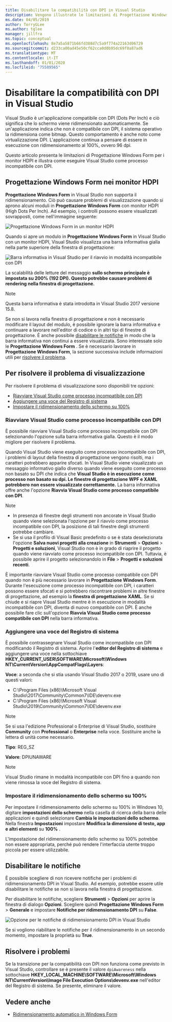 ```yaml
---
title: Disabilitare la compatibilità con DPI in Visual Studio
description: Vengono illustrate le limitazioni di Progettazione Windows Form per i monitor HDPI e viene illustrato come eseguire Visual Studio come processo incompatibile con DPI.
ms.date: 04/05/2019
author: TerryGLee
ms.author: tglee
manager: jillfra
ms.topic: conceptual
ms.openlocfilehash: 8e7a5a5871b66fd388d7c5a9f774a22163d06729
ms.sourcegitcommit: d233ca00ad45e50cf62cca0d0b95dc69f0a87ad6
ms.translationtype: MT
ms.contentlocale: it-IT
ms.lasthandoff: 01/01/2020
ms.locfileid: "75589565"
---
```

# <a name="disable-dpi-awareness-in-visual-studio"></a>Disabilitare la compatibilità con DPI in Visual Studio

Visual Studio è un'applicazione compatibile con DPI (Dots Per Inch) e ciò significa che lo schermo viene ridimensionato automaticamente. Se un'applicazione indica che non è compatibile con DPI, il sistema operativo la ridimensiona come bitmap. Questo comportamento è anche noto come virtualizzazione DPI. L'applicazione continua a pensare di essere in esecuzione con ridimensionamento al 100%, ovvero 96 dpi.

Questo articolo presenta le limitazioni di Progettazione Windows Form per i monitor HDPI e illustra come eseguire Visual Studio come processo incompatibile con DPI.

## <a name="windows-forms-designer-on-hdpi-monitors"></a>Progettazione Windows Form nei monitor HDPI

**Progettazione Windows Form** in Visual Studio non supporta il ridimensionamento. Ciò può causare problemi di visualizzazione quando si aprono alcuni moduli in **Progettazione Windows Form** con monitor HDPI (High Dots Per Inch). Ad esempio, i controlli possono essere visualizzati sovrapposti, come nell'immagine seguente:

![Progettazione Windows Form in un monitor HDPI](./media/win-forms-designer-hdpi.png)

Quando si apre un modulo in **Progettazione Windows Form** in Visual Studio con un monitor HDPI, Visual Studio visualizza una barra informativa gialla nella parte superiore della finestra di progettazione:

![Barra informativa in Visual Studio per il riavvio in modalità incompatibile con DPI](./media/scaling-gold-bar.png)

La scalabilità delle letture del messaggio **sullo schermo principale è impostata su 200% (192 DPI). Questo potrebbe causare problemi di rendering nella finestra di progettazione.**

> [!NOTE]
> Questa barra informativa è stata introdotta in Visual Studio 2017 versione 15.8.

Se non si lavora nella finestra di progettazione e non è necessario modificare il layout del modulo, è possibile ignorare la barra informativa e continuare a lavorare nell'editor di codice o in altri tipi di finestre di progettazione. È anche possibile [disabilitare le notifiche](#disable-notifications) in modo che la barra informativa non continui a essere visualizzata. Sono interessate solo le **Progettazione Windows Form** . Se è necessario lavorare in **Progettazione Windows Form**, la sezione successiva include informazioni utili per [risolvere il problema](#to-resolve-the-display-problem).

## <a name="to-resolve-the-display-problem"></a>Per risolvere il problema di visualizzazione

Per risolvere il problema di visualizzazione sono disponibili tre opzioni:

- [Riavviare Visual Studio come processo incompatibile con DPI](#restart-visual-studio-as-a-dpi-unaware-process)
- [Aggiungere una voce del Registro di sistema](#add-a-registry-entry)
- [Impostare il ridimensionamento dello schermo su 100%](#set-your-display-scaling-setting-to-100)

### <a name="restart-visual-studio-as-a-dpi-unaware-process"></a>Riavviare Visual Studio come processo incompatibile con DPI

È possibile riavviare Visual Studio come processo incompatibile con DPI selezionando l'opzione sulla barra informativa gialla. Questo è il modo migliore per risolvere il problema.

Quando Visual Studio viene eseguito come processo incompatibile con DPI, i problemi di layout della finestra di progettazione vengono risolti, ma i caratteri potrebbero apparire sfocati. In Visual Studio viene visualizzato un messaggio informativo giallo diverso quando viene eseguito come processo non basato su DPI che indica che **Visual Studio è in esecuzione come processo non basato su dpi. Le finestre di progettazione WPF e XAML potrebbero non essere visualizzate correttamente.** La barra informativa offre anche l'opzione **Riavvia Visual Studio come processo compatibile con DPI**.

> [!NOTE]
> - In presenza di finestre degli strumenti non ancorate in Visual Studio quando viene selezionata l'opzione per il riavvio come processo incompatibile con DPI, la posizione di tali finestre degli strumenti potrebbe cambiare.
> - Se si usa il profilo di Visual Basic predefinito o se è stata deselezionata l'opzione **Salva nuovi progetti alla creazione** in **Strumenti** > **Opzioni** > **Progetti e soluzioni**, Visual Studio non è in grado di riaprire il progetto quando viene riavviato come processo incompatibile con DPI. Tuttavia, è possibile aprire il progetto selezionandolo in **File** > **Progetti e soluzioni recenti**.

È importante riavviare Visual Studio come processo compatibile con DPI quando non è più necessario lavorare in **Progettazione Windows Form**. Durante l'esecuzione come processo incompatibile con DPI, i caratteri possono essere sfocati e si potrebbero riscontrare problemi in altre finestre di progettazione, ad esempio la **finestra di progettazione XAML**. Se si chiude e si riapre Visual Studio mentre è in esecuzione in modalità incompatibile con DPI, diventa di nuovo compatibile con DPI. È anche possibile fare clic sull'opzione **Riavvia Visual Studio come processo compatibile con DPI** nella barra informativa.

### <a name="add-a-registry-entry"></a>Aggiungere una voce del Registro di sistema

È possibile contrassegnare Visual Studio come incompatibile con DPI modificando il Registro di sistema. Aprire l'**editor del Registro di sistema** e aggiungere una voce nella sottochiave **HKEY_CURRENT_USER\SOFTWARE\Microsoft\Windows NT\CurrentVersion\AppCompatFlags\Layers**:

**Voce**: a seconda che si stia usando Visual Studio 2017 o 2019, usare uno di questi valori:

- C:\Program Files (x86)\Microsoft Visual Studio\2017\Community\Common7\IDE\devenv.exe
- C:\Program Files (x86)\Microsoft Visual Studio\2019\Community\Common7\IDE\devenv.exe

> [!NOTE]
> Se si usa l'edizione Professional o Enterprise di Visual Studio, sostituire **Community** con **Professional** o **Enterprise** nella voce. Sostituire anche la lettera di unità come necessario.

**Tipo**: REG_SZ

**Valore**: DPIUNAWARE

> [!NOTE]
> Visual Studio rimane in modalità incompatibile con DPI fino a quando non viene rimossa la voce del Registro di sistema.

### <a name="set-your-display-scaling-setting-to-100"></a>Impostare il ridimensionamento dello schermo su 100%

Per impostare il ridimensionamento dello schermo su 100% in Windows 10, digitare **impostazioni dello schermo** nella casella di ricerca della barra delle applicazioni e quindi selezionare **Cambia le impostazioni dello schermo**. Nella finestra **Impostazioni** impostare **Modifica la dimensione di testo, app e altri elementi** su **100%** .

L'impostazione del ridimensionamento dello schermo su 100% potrebbe non essere appropriata, perché può rendere l'interfaccia utente troppo piccola per essere utilizzabile.

## <a name="disable-notifications"></a>Disabilitare le notifiche

È possibile scegliere di non ricevere notifiche per i problemi di ridimensionamento DPI in Visual Studio. Ad esempio, potrebbe essere utile disabilitare le notifiche se non si lavora nella finestra di progettazione.

Per disabilitare le notifiche, scegliere **Strumenti** > **Opzioni** per aprire la finestra di dialogo **Opzioni**. Scegliere quindi **Progettazione Windows Form** > **Generale** e impostare **Notifiche per ridimensionamento DPI** su **False**.

![Opzione per le notifiche di ridimensionamento DPI in Visual Studio](./media/notifications-option.png)

Se si vogliono riabilitare le notifiche per il ridimensionamento in un secondo momento, impostare la proprietà su **True**.

## <a name="troubleshoot"></a>Risolvere i problemi

Se la transizione per la compatibilità con DPI non funziona come previsto in Visual Studio, controllare se è presente il valore `dpiAwareness` nella sottochiave **HKEY_LOCAL_MACHINE\SOFTWARE\Microsoft\Windows NT\CurrentVersion\Image File Execution Options\devenv.exe** nell'editor del Registro di sistema. Se presente, eliminare il valore.

## <a name="see-also"></a>Vedere anche

- [Ridimensionamento automatico in Windows Form](/dotnet/framework/winforms/automatic-scaling-in-windows-forms)
